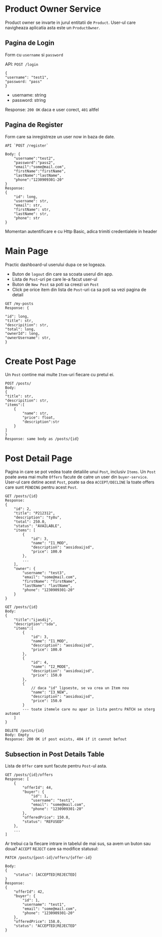 # Product Owner Service

Product owner se invarte in jurul entitatii de `Product`. User-ul care navigheaza
aplicatia asta este un `ProductOwner`.

## Pagina de Login

Form cu `username` si `password`

API: `POST /login`

```agsl
{
"username": "test1",
"password: "pass"
}
```

- username: string
- password: string

Response: `200 OK` daca e user corect, `401` altfel

## Pagina de Register

Form care sa inregistreze un user now in baza de date.


```
API `POST /register`

Body: {
    "username":"test2",
    "password":"pass2",
    "email":"some@mail.com",
    "firstName":"firstName",
    "lastName":"lastName",
    "phone":"1230909301-20"
}
Response: 
{
    "id": long,
    "username": str,
    "email": str,
    "firstName": str,
    "lastName": str,
    "phone": str
}
```

Momentan autentificare e cu Http Basic, adica trimiti credentialele in header

# Main Page
Practic dashboard-ul userului dupa ce se logeaza.

- Buton de `logout` din care sa scoata userul din app.
- Lista de `Post`-uri pe care le-a facut user-ul
- Buton  de `New Post` sa poti sa creezi un `Post`
- Click pe orice item din lista de `Post`-uri ca sa poti sa vezi pagina de detail

```agsl
GET /my-posts
Response: {
    
"id": long,
"title": str,
"descripition": str,
"total": long,
"ownerId": long,
"ownerUsername": str,
}

```

# Create Post Page
Un `Post` contine mai multe `Item`-uri fiecare cu pretul ei.
```agsl
POST /posts/
Body: 
{
"title": str,
"descripition": str,
"items":[
    {
        "name": str,
        "price": float,
        "description":str
    }
]
}
Response: same body as /posts/{id}
```

# Post Detail Page
Pagina in care se pot vedea toate detaliile unui `Post`, inclusiv `Items`.
Un `Post` poate avea mai multe `Offers` facute de catre un user din
`buyer-service`. User-ul care detine acest `Post`, poate sa dea `ACCEPT/DECLINE`
la toate offers care sunt `PENDING` pentru acest `Post`.

```agsl
GET /posts/{id}
Response: 
{
    "id": 2,
    "title": "P212312",
    "description": "ty8u",
    "total": 250.0,
    "status": "AVAILABLE",
    "items": [
        {
            "id": 3,
            "name": "I1_MOD",
            "description": "aosidoaijsd",
            "price": 100.0
        },
        ...
    ],
    "owner": {
        "username": "test3",
        "email": "some@mail.com",
        "firstName": "firstName",
        "lastName": "lastName",
        "phone": "1230909301-20"
    }
}
```
```agsl
GET /posts/{id}
Body: 
{
    "title":"ijasdij",
    "description":"sda",
    "items":[
        {
            "id": 3, 
            "name": "I1_MOD",
            "description": "aosidoaijsd",
            "price": 100.0
        },
        {
            "id": 4,
            "name": "I2_MODE",
            "description": "aosidoaijsd",
            "price": 150.0
        },
        {
            // daca "id" lipseste, se va crea un Item nou
            "name": "I3_NEW",
            "description": "aosidoaijsd",
            "price": 150.0
        }
        --- toate itemele care nu apar in lista pentru PATCH se sterg automat
    ]
}

```
```agsl
DELETE /posts/{id}
Body: Empty
Response: 200 OK if post exists, 404 if it cannot befout
```

## Subsection in Post Details Table
Lista de `Offer` care sunt facute pentru `Post`-ul asta.
```agsl
GET /posts/{id}/offers
Response: [
    {
        "offerId": 44,
        "buyer": {
            "id": 1,
            "username": "test1",
            "email": "some@mail.com",
            "phone": "1230909301-20"
        },
        "offeredPrice": 150.0,
        "status": "REFUSED"
    },
    ...
]
```
Ar trebui ca la fiecare intrare in tabelul de mai sus, sa avem un buton sau doua? 
`ACCEPT` `REJECT` care sa modifice statusul:
```agsl
PATCH /posts/{post-id}/offers/{offer-id}

Body: 
{
    "status": [ACCEPTED|REJECTED]
}
Response: 
{
    "offerId": 42,
    "buyer": {
        "id": 1,
        "username": "test1",
        "email": "some@mail.com",
        "phone": "1230909301-20"
    },
    "offeredPrice": 158.0,
    "status": "ACCEPTED|REJECTED"
}
```



